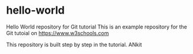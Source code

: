 # hello-world
Hello World repository for Git tutorial
This is an example repository for the Git tutoial on https://www.w3schools.com

This repository is built step by step in the tutorial.   ANkit
